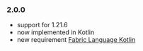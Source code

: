 <!-- latest begin -->

### 2.0.0

- support for 1.21.6
- now implemented in Kotlin
- new requirement [Fabric Language Kotlin](https://modrinth.com/mod/fabric-language-kotlin)

<!-- latest end -->
<!-- rest begin -->


<!-- rest end -->
